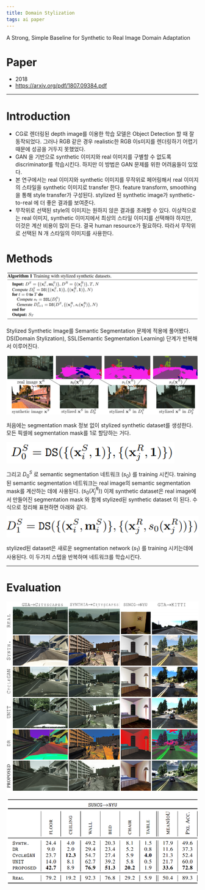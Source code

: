 ```yaml
---
title: Domain Stylization
tags: ai paper
---
```


A Strong, Simple Baseline for Synthetic to Real Image Domain Adaptation

<!--more-->

# Paper

- 2018
- https://arxiv.org/pdf/1807.09384.pdf

---

# Introduction

- CG로 렌더링된 depth image를 이용한 학습 모델은 Object Detection 할 때 잘 동작되었다. 그러나 RGB 같은 경우 realistic한 RGB 이s미지를 렌더링하기 어렵기 때문에 성공을 거두지 못했었다.
- GAN 을 기반으로 synthetic 이미지와 real 이미지를 구별할 수 없도록 discriminator를 학습시킨다. 하지만 이 방법은 GAN 문제를 위한 어려움들이 있었다.
- 본 연구에서는 real 이미지와 synthetic 이미지를 무작위로 페어링해서 real 이미지의 스타일을 synthetic 이미지로 transfer 한다. feature transform, smoothing 을 통해 style transfer가 구성된다. stylized 된 synthetic image가 synthetic-to-real 에 더 좋은 결과를 보여준다.
- 무작위로 선택된 style의 이미지는 원하지 않은 결과를 초래할 수 있다. 이상적으로는 real 이미지, synthetic 이미지에서 최상의 스타일 이미지를 선택해야 하지만, 이것은 계산 비용이 많이 든다. 결국 human resource가 필요하다. 따라서 무작위로 선택된 N 개 스타일의 이미지를 사용한다.

# Methods

![](/assets/images/20-10-10-domain-stylization-2021-09-04-18-41-13.png)

Stylized Synthetic Image를 Semantic Segmentation 문제에 적용에 풀어봤다. DS(Domain Stylization), SSL(Semantic Segmentation Learning) 단계가 반복해서 이루어진다.

![](/assets/images/20-10-10-domain-stylization-2021-09-04-18-41-47.png)

처음에는 segmentation mask 정보 없이 stylized synthetic dataset를 생성한다. 모든 픽셀에 segmentation mask를 1로 할당하는 거다.

![](/assets/images/20-10-10-domain-stylization-2021-09-04-18-42-25.png)

그리고 $D_0^S$ 로 semantic segmentation 네트워크 ($s_0$) 를 training 시킨다. training 된 semantic segmentation 네트워크는 real image의 semantic segmentation mask를 계산하는 데에 사용된다. ($s_0(X_j^R)$) 이제 synthetic dataset은 real image에서 만들어진 segmentation mask 와 함께 stylized된 synthetic dataset 이 된다. 수식으로 정리해 표현하면 아래와 같다.

![](/assets/images/20-10-10-domain-stylization-2021-09-04-18-42-16.png)

stylized된 dataset은 새로운 segmentation network ($s_1$) 를 training 시키는데에 사용된다.
이 두가지 스텝을 반복하며 네트워크를 학습시킨다.

---

# Evaluation

![](/assets/images/20-10-10-domain-stylization-2021-09-04-18-43-18.png)

![](../assets/images/20-10-10-domain-stylization-2021-09-04-18-44-01.png)
